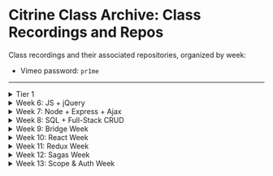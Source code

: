 # Citrine Class Archive: Class Recordings and Repos

Class recordings and their associated repositories, organized by week: 

  - Vimeo password: `pr1me`

---

<details>
  <summary>Tier 1</summary>

  * Videos:
    * [Week 1](https://vimeo.com/800640028)
    * [Week 2](https://vimeo.com/804059749)
    * [Week 3](https://vimeo.com/807952186)
    * [Week 4](https://vimeo.com/808843801)
    * [Week 5](https://vimeo.com/811366851)
</details>

<details>
  <summary>Week 6: JS + jQuery</summary>

  ##### Monday - 03/27:
  * Repo:
    * [js-foundations](https://github.com/PrimeAcademy/citrine-js-foundations)
  * Videos:
    * [Welcome!](https://vimeo.com/813680305)
    * [Syllabus + Tier 2 Expectations](https://vimeo.com/813682698)
    * [Expressions and Values](https://vimeo.com/813686423)
    * [Control Flow and Data Modeling](https://vimeo.com/813688902)
    * [Nested `for...of` Loops](https://vimeo.com/813718292)

  ##### Tuesday - 03/28:
  * Repos:
    * [t1-code-challenge-live-solve](https://github.com/PrimeAcademy/citrine-tier-1-code-challenge-live-solve)
    * [bonus-calculator-live-solve](https://github.com/PrimeAcademy/citrine-bonus-calculator-group-project-1-live-solve)
  * Videos:
    * [Tier 1 Code Challenge Solve](https://vimeo.com/813718900)
    * [Bonus Calculator Solve](https://vimeo.com/813722201)

  ##### Wednesday - 03/29:
  * Videos:
    * [Intro to Whiteboarding](https://vimeo.com/813858566)
    * [Debugging: Matt's Demo and Andrew's Debugging Adventure](https://vimeo.com/813859477)

  ##### Thursday - 03/30:
  * Repos:
    * [html-dom](https://github.com/PrimeAcademy/citrine-html-dom)
    * [event-driven-programming](https://github.com/PrimeAcademy/citrine-event-driven-programming)
    * [event-delegation](https://github.com/PrimeAcademy/citrine-event-delegation)
  * Videos:
    * [Debugging Presentations](https://vimeo.com/813865663)
    * [Foundational Concepts of HTML, CSS, and The DOM](https://vimeo.com/813869379)
    * [Event-Driven Programming w/ jQuery](https://vimeo.com/813869818)
    * [Event Delegation w/ jQuery](https://vimeo.com/813870434)

  ##### Friday - 03/31:
  * Repos:
    * [color-blocks-solve](https://github.com/PrimeAcademy/citrine-color-blocks-solve)
    * [jquery-app](https://github.com/PrimeAcademy/citrine-jquery-app) 👈 jQuery Cheat Sheet in `README.md`
  * Videos:
    * [Color Blocks Solve](https://vimeo.com/813891453)
    * [Forms, Inputs, and `event.preventDefault()`](https://vimeo.com/813892009)
    * [Making an App](https://vimeo.com/813892311)

</details>

<details>
  <summary>Week 7: Node + Express + Ajax</summary>

  ##### Monday - 04/03:
  * Repos:
    * [jquery-salary-calculator-solve](https://github.com/PrimeAcademy/citrine-jquery-salary-calculator-solve)
    * [jquery-salary-calculator-solved-with-state](https://github.com/PrimeAcademy/citrine-jquery-salary-calculator-solved-with-state)
  * Videos:
    * [Salary Calculator Solve: Part 1](https://vimeo.com/815026203)
    * [Salary Calculator Solve: Part 2](https://vimeo.com/815026139)
    * [Event --> State --> Render](https://vimeo.com/815026079)

  ##### Tuesday - 04/04:
  * Repos:
    * [guess-who-solve](https://github.com/PrimeAcademy/citrine-guess-who-1-solve)
    * [node-intro](https://github.com/PrimeAcademy/citrine-node-intro)
    * [js-in-node-vs-browser](https://github.com/PrimeAcademy/citrine-emu-friends)
    * [express-server](https://github.com/PrimeAcademy/citrine-express-server) 👈 need some express boilerplate?
  * Videos:
    * [Career Dev: Mentorship Overview](https://vimeo.com/815027075)
    * [The Stack](https://vimeo.com/815027038)
    * [Node: Another JS Runtime](https://vimeo.com/815026979)
    * [Server: Using the Express Library to Make One](https://vimeo.com/815026911)

  ##### Wednesday - 04/05:
  * Repos:
    * [ajax-get](https://github.com/PrimeAcademy/citrine-the-express-express-ajax-example)
    * [ajax-post](https://github.com/PrimeAcademy/citrine-the-express-express-ajax-post)
  * Videos:
    * [Q&A w/ Conceptual Drawing About Servers](https://vimeo.com/815066904)
    * [Making a GET Request from Client-Side](https://vimeo.com/815156937)
    * [Making a POST Request from Client-Side](https://vimeo.com/815154923)

  ##### Thursday - 04/06:
  * Repo:
    * [client-server-get-post-review](https://github.com/PrimeAcademy/citrine-client-server-get-post-review) 👈 live solve of Server-Side Inventory + excalidraw diagram of GET/POST in `README.md`
  * Videos:
    * [Client/Sever Get/Post Review: Part 1](https://vimeo.com/815861365)
    * [Client/Sever Get/Post Review: Part 2](https://vimeo.com/815860571)

  ##### Friday - 04/07:
  * Repo:
    * [group-number-guessing-game-solve](https://github.com/PrimeAcademy/citrine-group-number-guessing-game-solve)

</details>

<details>
  <summary>Week 8: SQL + Full-Stack CRUD</summary>

  ##### Monday - 04/10:
  * Repos:
    * [server-calculator-solve](https://github.com/PrimeAcademy/citrine-weekend-jquery-server-calculator-solve)
    * [express-routers](https://github.com/PrimeAcademy/citrine-express-routers)
    * [new-app](https://github.com/PrimeAcademy/citrine-new-app)
  * Videos:
    * [Server Calculator Live Solve](https://vimeo.com/816293470)
    * [Express Routers](https://vimeo.com/817672573)
  
  ##### Tuesday - 04/11:
  * Repos:
    * [sql-queries](https://github.com/PrimeAcademy/citrine-sql-queries)
    * [pg-intro](https://github.com/PrimeAcademy/citrine-pg-intro)
  * Videos:
    * [Databases: Conceptual](https://vimeo.com/817672511)
    * [SQL: Part One](https://vimeo.com/817672402)
    * [SQL: Part Two](https://vimeo.com/817672352)
    * [PG: GET](https://vimeo.com/817672224)

  ##### Wednesday - 04/12:
  * Repos:
    * [full-stack-get-post](https://github.com/PrimeAcademy/citrine-full-stack-get-post)
    * [full-stack-crud](https://github.com/PrimeAcademy/citrine-full-stack-crud)
  * Videos:
    * [PG: POST Part One](https://vimeo.com/817672135)
    * [PG: POST Part Two](https://vimeo.com/817672060)
    * [PG: DELETE](https://vimeo.com/817671903)

  ##### Thursday - 04/13:
  * Repos:
    * [full-stack-crud](https://github.com/PrimeAcademy/citrine-full-stack-crud)
    * [git-branching](https://github.com/PrimeAcademy/citrine-git-branching)
  * Videos:
    * [PG: PUT](https://vimeo.com/817671800)
    * [Git Branching](https://vimeo.com/817678681)
    * [Pull Requests](https://vimeo.com/817678583)

</details>

<details>
  <summary>Week 9: Bridge Week</summary>

  ##### Monday - 04/17:
  * Repos:
    * [to-do-list-solve](https://github.com/PrimeAcademy/citrine-to-do-list)
  * Videos:
    * [To-Do List Solve](https://vimeo.com/820323852)
    * [.map and .filter](https://vimeo.com/820323677)

  ##### Tuesday - 04/18:
  * Repos:
    * [refactoring](https://github.com/PrimeAcademy/citrine-refactoring)
  * Videos:
    * [GitHub: Forks vs Template and Stuff](https://vimeo.com/820323062)
    * [Refactoring](https://vimeo.com/820318366)

  ##### Wednesday - 04/19:
  * Repos:
    * [game-dev-day](https://github.com/PrimeAcademy/game-dev-day-v1)
  * Videos:
    * [Intro to Game Development](https://vimeo.com/820318193)
  
  ##### Thursday - 04/20:
  * Repos:
    * [data-structures](https://github.com/PrimeAcademy/citrine-data-structures)
  * Videos:
    * [Game Development Presentations](https://vimeo.com/820316808)
    * [JS Objects: A Deeper Dive](https://vimeo.com/820316285)
  
</details>

<details>
  <summary>Week 10: React Week</summary>

  ##### Monday - 04/24:
  * Repos:
    * [react-intro](https://github.com/PrimeAcademy/citrine-react-intro)
    * [react-state](https://github.com/PrimeAcademy/citrine-react-state)
  * Videos:
    * [React Intro](https://vimeo.com/822090117)
    * [React State](https://vimeo.com/822087856)
  
  ##### Tuesday - 04/25:
  * Repos:
    * [react-rock-pickers-solve](https://github.com/PrimeAcademy/citrine-react-rock-pickers)
    * [react-inputs](https://github.com/PrimeAcademy/citrine-react-inputs)
    * [full-stack-react](https://github.com/PrimeAcademy/citrine-full-stack-react)
  * Videos:
    * [React Q&A: Part 1](https://vimeo.com/822086478)
    * [React Q&A: Part 2](https://vimeo.com/822085685)
    * [React Inputs: Part 1](https://vimeo.com/822094242)
    * [React Inputs: Part 2](https://vimeo.com/822093614)
    * [React: Rendering Lists](https://vimeo.com/822095875)
    * [Full-Stack React: Part 1](https://vimeo.com/822095208)
    * [Full-Stack React: Part 2](https://vimeo.com/822094596)
    
  ##### Wednesday - 04/26:
  * Repos:
    * [componentized-full-stack-react](https://github.com/PrimeAcademy/citrine-componentized-full-stack-react)
    * [react-conditional-rendering](https://github.com/PrimeAcademy/citrine-react-conditional-rendering)
  * Videos:
    * [Componentizing a Full-Stack React App](https://vimeo.com/822099065)
    * [React Conditional Rendering](https://vimeo.com/822098347)
  
  ##### Thursday - 04/27:
  * Videos:
    * [Career Dev: LinkedIn 2](https://vimeo.com/822096583)
  
</details>

<details>
  <summary>Week 11: Redux Week</summary>

  ##### Monday - 05/01:
  * Repos:
    * [React Router](https://github.com/PrimeAcademy/citrine-react-router)
  * Videos:
    * []()
  
  ##### Tuesday - 05/02:
  * Repos:
    * [Citrine Redux](https://github.com/PrimeAcademy/citrine-redux)
    * [Redux Airlines Solve](https://github.com/PrimeAcademy/citrine-redux-airport)
  * Videos:
    * []()
    
  ##### Wednesday - 05/03:
  * Repos:
    * [Full Stack Redux](https://github.com/PrimeAcademy/citrine-full-stack-redux)
  * Videos:
    * []()
  
  ##### Thursday - 05/04:
  * Repos:
    * None
  * Videos:
    * []()  
  ##### Friday - 05/05:
  * Repos:
    * [React Router Diagram](https://primeacademycampus.slack.com/archives/C04Q6M8M8V8/p1683577464230959)
  * Videos:
    * []()
</details>

<details>
  <summary>Week 12: Sagas Week</summary>

  ##### Monday - 05/08:
  * Repos:
    * [SQL Joins, Group By, and diagram](https://primeacademycampus.slack.com/archives/C04Q6M8M8V8/p1683577464230959)
  * Videos:
    * []()
  
  ##### Tuesday - 05/09:
  * Repos:
    * [APIs with Key on Server Example](https://github.com/PrimeAcademy/citrine-server-axios-env)
    * [List of Some Public APIs](https://github.com/toddmotto/public-apis)
    * [Parts of a URL](https://www.mattcutts.com/blog/seo-glossary-url-definitions/)
  * Videos:
    * []()
    
  ##### Wednesday - 05/10:
  * Repos:
    * None
  * Videos:
    * []()
  
  ##### Thursday - 05/11:
  * Repos:
    * [Link to react complexity diagram](https://excalidraw.com/#json=xT8Pv6aN6O57Vudx7eC3T,iSwazu9DhTtp_fK7kx_NJA)
  * Videos:
    * []()  
  ##### Friday - 05/12:
  * Repos:
    * [SQL Diagram](https://excalidraw.com/#json=IWlMWnasofLYaZpcnPXkw,RkX4HKlc9tVmKVOC80VqtQ)
  * Videos:
    * [Hosting on Heroku and bit.io](https://vimeo.com/826335300)
</details>

<details>
  <summary>Week 13: Scope & Auth Week</summary>

  ##### Monday - 05/15:
  * Repos:
    * [MVC Diagram](https://excalidraw.com/#json=Zzvn9186TwS1HjltEol9d,mfGk0KZ6DjJr2Jbb1aoXLg)
  * Videos:
    * []()
  
  ##### Tuesday - 05/16:
  * Repos:
    * [TODO List ERD](https://erd.dbdesigner.net/designer/schema/1684266522-todoapp)
    * [Auth Diagram](https://excalidraw.com/#json=D-nRuJx4bRJ7IoudIXAJv,z0qNfOB8KuhVeDOYmdwplg)
    * ERD Notes, see post from Matt in `#citrine` at Tuesdday 5/16, 3:08pm Central
  * Videos:
    * []()
    
  ##### Wednesday - 05/17:
  * Repos:
    * [Passport Notes](https://github.com/PrimeAcademy/aquamarine-syllabus/blob/main/lecture-notes/week-13-auth-scoping/13-03a_passport-code.md)
    * [Solo Project Structure With Auth Notes](https://github.com/PrimeAcademy/aquamarine-syllabus/blob/main/lecture-notes/week-13-auth-scoping/13-03c_front-end-auth.md)
  * Videos:
    * []()
  
  ##### Thursday - 05/18:
  * Repos:
    * []()
  * Videos:
    * []()  
  ##### Friday - 05/19:
  * Repos:
    * []()
  * Videos:
    * []()
</details>

